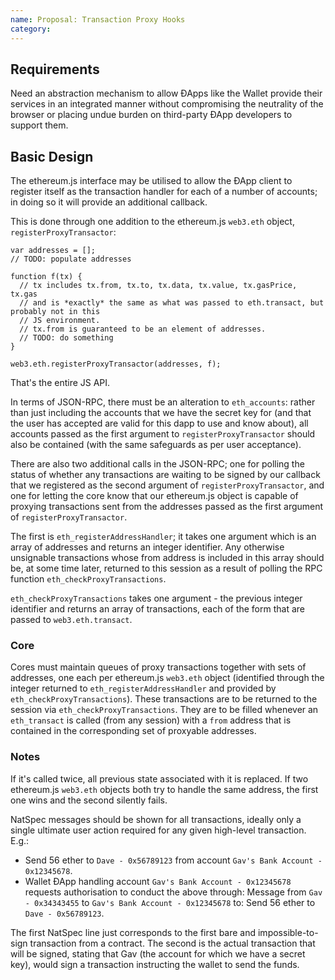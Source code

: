 ```yaml
---
name: Proposal: Transaction Proxy Hooks
category: 
---
```


## Requirements

Need an abstraction mechanism to allow ÐApps like the Wallet provide their services in an integrated manner without compromising the neutrality of the browser or placing undue burden on third-party ÐApp developers to support them.

## Basic Design

The ethereum.js interface may be utilised to allow the ÐApp client to register itself as the transaction handler for each of a number of accounts; in doing so it will provide an additional callback.

This is done through one addition to the ethereum.js `web3.eth` object, `registerProxyTransactor`:

```
var addresses = [];
// TODO: populate addresses

function f(tx) {
  // tx includes tx.from, tx.to, tx.data, tx.value, tx.gasPrice, tx.gas
  // and is *exactly* the same as what was passed to eth.transact, but probably not in this
  // JS environment.
  // tx.from is guaranteed to be an element of addresses.
  // TODO: do something
}

web3.eth.registerProxyTransactor(addresses, f);
```

That's the entire JS API.

In terms of JSON-RPC, there must be an alteration to `eth_accounts`: rather than just including the accounts that we have the secret key for (and that the user has accepted are valid for this dapp to use and know about), all accounts passed as the first argument to `registerProxyTransactor` should also be contained (with the same safeguards as per user acceptance).

There are also two additional calls in the JSON-RPC; one for polling the status of whether any transactions are waiting to be signed by our callback that we registered as the second argument of `registerProxyTransactor`, and one for letting the core know that our ethereum.js object is capable of proxying transactions sent from the addresses passed as the first argument of `registerProxyTransactor`.

The first is `eth_registerAddressHandler`; it takes one argument which is an array of addresses and returns an integer identifier. Any otherwise unsignable transactions whose from address is included in this array should be, at some time later, returned to this session as a result of polling the RPC function `eth_checkProxyTransactions`.

`eth_checkProxyTransactions` takes one argument - the previous integer identifier and returns an array of transactions, each of the form that are passed to `web3.eth.transact`.

### Core

Cores must maintain queues of proxy transactions together with sets of addresses, one each per ethereum.js `web3.eth` object (identified through the integer returned to `eth_registerAddressHandler` and provided by `eth_checkProxyTransactions`). These transactions are to be returned to the session via `eth_checkProxyTransactions`. They are to be filled whenever an `eth_transact` is called (from any session) with a `from` address that is contained in the corresponding set of proxyable addresses.


### Notes

If it's called twice, all previous state associated with it is replaced. If two ethereum.js `web3.eth` objects both try to handle the same address, the first one wins and the second silently fails.

NatSpec messages should be shown for all transactions, ideally only a single ultimate user action required for any given high-level transaction. E.g.:

- Send 56 ether to `Dave - 0x56789123` from account `Gav's Bank Account - 0x12345678`.
- Wallet ÐApp handling account `Gav's Bank Account - 0x12345678` requests authorisation to conduct the above through: Message from `Gav - 0x34343455` to `Gav's Bank Account - 0x12345678` to: Send 56 ether to `Dave - 0x56789123`.

The first NatSpec line just corresponds to the first bare and impossible-to-sign transaction from a contract. The second is the actual transaction that will be signed, stating that Gav (the account for which we have a secret key), would sign a transaction instructing the wallet to send the funds.